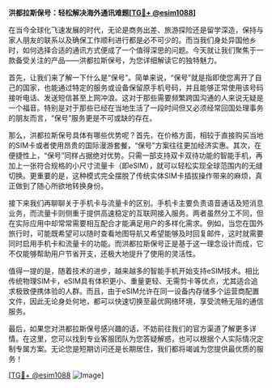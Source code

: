 **洪都拉斯保号：轻松解决海外通讯难题[[TG💪+ @esim1088](https://t.me/s/esim1088)]**

在当今全球化飞速发展的时代，无论是商务出差、旅游探险还是留学深造，保持与家人朋友的联系以及确保工作顺利进行都是必不可少的。而当我们身处异国他乡时，如何选择合适的通讯方式便成了一个值得深思的问题。今天就让我们聚焦于一款备受关注的产品——洪都拉斯保号，为您详细解读它的独特魅力。

首先，让我们来了解一下什么是“保号”。简单来说，“保号”就是指即使您离开了自己的国家，也能通过特定的服务或设备保留原手机号码，并且能够正常使用该号码接听电话、发送短信甚至上网冲浪。这对于那些需要频繁跨国沟通的人来说无疑是一个福音。特别是对于那些已经在当地生活了一段时间但又必须经常回国处理事务的朋友而言，“保号”服务更是不可或缺的存在。

那么，洪都拉斯保号具体有哪些优势呢？首先，在价格方面，相较于直接购买当地的SIM卡或者使用昂贵的国际漫游套餐，“保号”方案往往更加经济实惠。其次，在便捷性上，“保号”同样占据绝对优势。只需一部支持双卡双待功能的智能手机，再加上一张符合规格的小尺寸流量卡（即eSIM），就可以轻松实现全球范围内的无缝切换。更重要的是，这种模式完全摆脱了传统实体SIM卡插拔操作带来的麻烦，真正做到了随心所欲地转换身份。

接下来我们再聊聊关于手机卡与流量卡的区别。手机卡主要负责语音通话及短消息业务，而流量卡则侧重于提供高速稳定的互联网接入服务。两者虽然分工不同，但在实际应用中却常常需要相互配合才能满足用户的多样化需求。例如，当您在国外旅行时，可能既希望可以随时查看地图导航又希望能够及时回复邮件，这时就需要同时启用手机卡和流量卡的功能。而洪都拉斯保号正是基于这一理念设计而成，它不仅能够帮助用户节省开支，还极大地提升了使用的灵活性。

值得一提的是，随着技术的进步，越来越多的智能手机开始支持eSIM技术。相比传统物理SIM卡，eSIM具有体积更小、重量更轻、无需剪卡等优点，尤其适合追求极致便携体验的人群。而且，由于eSIM允许在同一设备内存储多个运营商配置文件，因此无论身处何地，都可以快速切换至最优网络环境，享受流畅无阻的通信服务。

最后，如果您对洪都拉斯保号感兴趣的话，不妨前往我们的官方渠道了解更多详情。在这里，您可以找到专业客服团队为您答疑解惑，也可以根据个人实际情况定制专属方案。无论您是短期访问还是长期居住，我们都将竭诚为您提供最优质的服务！

[[TG💪+ @esim1088](https://t.me/s/esim1088) ![Image](https://i.postimg.cc/4NQfJmqS/Snipaste-2025-05-13-00-14-12.png)]